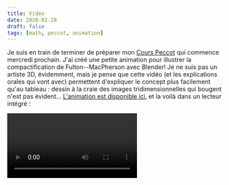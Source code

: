 ```yaml
---
title: Vidéo
date: 2020-02-28
draft: false
tags: [math, peccot, animation]
---
```


Je suis en train de terminer de préparer mon [Cours Peccot](/class/peccot) qui commence mercredi prochain.
J'ai créé une petite animation pour illustrer la compactification de Fulton--MacPherson avec Blender!
Je ne suis pas un artiste 3D, évidemment, mais je pense que cette vidéo (et les explications orales qui vont avec) permettent d'expliquer le concept plus facilement qu'au tableau&nbsp;: dessin à la craie des images tridimensionnelles qui bougent n'est pas évident...
[L'animation est disponible ici](animation.mp4), et la voilà dans un lecteur intégré&nbsp;:

<!--more-->

<div class="ratio ratio-16x9">
    <video controls>
        <source src="animation.mp4" type="video/mp4">
    </video>
</div>
